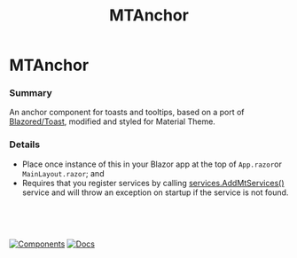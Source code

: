 ﻿---
uid: C.MTAnchor
title: MTAnchor
---
# MTAnchor

### Summary

An anchor component for toasts and tooltips, based on a port of [Blazored/Toast](https://github.com/Blazored/Toast), modified and styled for Material Theme.

### Details

-  Place once instance of this in your Blazor app at the top of `App.razor`or `MainLayout.razor`; and
-  Requires that you register services by calling [services.AddMtServices()](xref:BlazorMdc.ServiceCollectionExtensions.AddMTServices(Microsoft.Extensions.DependencyInjection.IServiceCollection,BlazorMdc.MTToastServiceConfiguration,BlazorMdc.MTAnimatedNaviationManagerConfiguration)) service and will throw an exception on startup if the service is not found.

&nbsp;

&nbsp;

[![Components](https://img.shields.io/static/v1?label=Components&message=Plus&color=red)](xref:A.PlusComponents)
[![Docs](https://img.shields.io/static/v1?label=API%20Documentation&message=MTToastAnchor&color=brightgreen)](xref:BlazorMdc.MTToastAnchor)